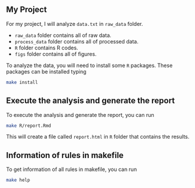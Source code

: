 ## My Project

For my project, I will analyze `data.txt` in `raw_data` folder. 

  * `raw_data` folder contains all of raw data.
  * `process_data` folder contains all of processed data.
  * `R` folder contains R codes.
  * `figs` folder contains all of figures.

To analyze the data, you will need to install some `R` packages. These packages can be installed typing 

```bash
make install 
```

## Execute the analysis and generate the report

To execute the analysis and generate the report, you can run

```bash
make R/report.Rmd
```

This will create a file called `report.html` in `R` folder that contains the results.


## Information of rules in makefile

To get information of all rules in makefile, you can run

```bash
make help
```